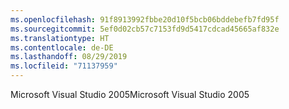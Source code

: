 ```yaml
---
ms.openlocfilehash: 91f8913992fbbe20d10f5bcb06bddebefb7fd95f
ms.sourcegitcommit: 5ef0d02cb57c7153fd9d5417cdcad45665af832e
ms.translationtype: HT
ms.contentlocale: de-DE
ms.lasthandoff: 08/29/2019
ms.locfileid: "71137959"
---
```

<span data-ttu-id="3bf0f-101">Microsoft Visual Studio 2005</span><span class="sxs-lookup"><span data-stu-id="3bf0f-101">Microsoft Visual Studio 2005</span></span>
